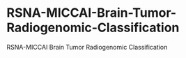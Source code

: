 # RSNA-MICCAI-Brain-Tumor-Radiogenomic-Classification
RSNA-MICCAI Brain Tumor Radiogenomic Classification

